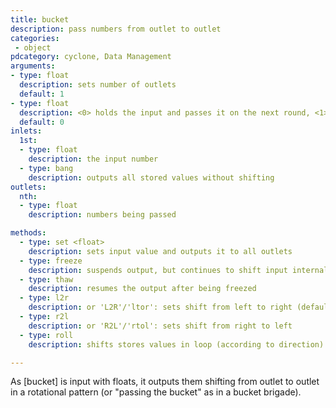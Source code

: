 ```yaml
---
title: bucket
description: pass numbers from outlet to outlet
categories:
 - object
pdcategory: cyclone, Data Management
arguments:
- type: float
  description: sets number of outlets
  default: 1
- type: float
  description: <0> holds the input and passes it on the next round, <1> outputs the inputs immediately
  default: 0
inlets:
  1st:
  - type: float
    description: the input number
  - type: bang
    description: outputs all stored values without shifting
outlets:
  nth:
  - type: float
    description: numbers being passed

methods:
  - type: set <float>
    description: sets input value and outputs it to all outlets
  - type: freeze
    description: suspends output, but continues to shift input internally
  - type: thaw
    description: resumes the output after being freezed
  - type: l2r
    description: or 'L2R'/'ltor': sets shift from left to right (default)
  - type: r2l
    description: or 'R2L'/'rtol': sets shift from right to left
  - type: roll
    description: shifts stores values in loop (according to direction)

---
```


As [bucket] is input with floats, it outputs them shifting from outlet to outlet in a rotational pattern (or "passing the bucket" as in a bucket brigade).

